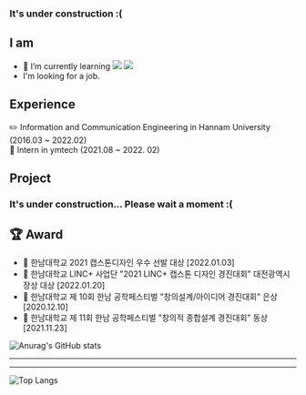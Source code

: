 <!-- ### Hi there 👋 -->
### It's under construction :(

## I am
- 🌱 I’m currently learning <img src="https://img.shields.io/badge/Java-007396?style=flat-square&logo=Java&logoColor=white"/></a> <img src="https://img.shields.io/badge/Spring Boot-6DB33F?style=flat-square&logo=SpringBoot&logoColor=white"/></a>
- I'm looking for a job.

## Experience 
:pencil2: Information and Communication Engineering in Hannam University (2016.03 ~ 2022.02)   
:construction_worker: Intern in ymtech (2021.08 ~ 2022. 02)

## Project
### It's under construction... Please wait a moment :(
<!--  -->

## 🏆 Award
- 🏅 한남대학교 2021 캡스톤디자인 우수 선발 대상 [2022.01.03]   
- 🏅 한남대학교 LINC+ 사업단 "2021 LINC+ 캡스톤 디자인 경진대회" 대전광역시장상 대상 [2022.01.20]   
- 🥈 한남대학교 제 10회 한남 공학페스티벌 "창의설계/아이디어 경진대회" 은상 [2020.12.10]   
- 🥉 한남대학교 제 11회 한남 공학페스티벌 "창의적 종합설계 경진대회" 동상 [2021.11.23]   

 
  
  
![Anurag's GitHub stats](https://github-readme-stats.vercel.app/api?username=KH54&show_icons=true&theme=tokyonight)
<hr>
<hr>

<!--[![Solved.ac
Profile](http://mazassumnida.wtf/api/v2/generate_badge?boj=kkkh)](https://solved.ac/kkkh) -->
![Top Langs](https://github-readme-stats.vercel.app/api/top-langs/?username=KH54&layout=compact&theme=tokyonight)


<!--
**KH54/KH54** is a ✨ _special_ ✨ repository because its `README.md` (this file) appears on your GitHub profile.

Here are some ideas to get you started:



- 👯 I’m looking to collaborate on ...
- 🤔 I’m looking for help with ...
- 💬 Ask me about ...
- 📫 How to reach me: ...
- 😄 Pronouns: ....
- ⚡ Fun fact: ...

-->
